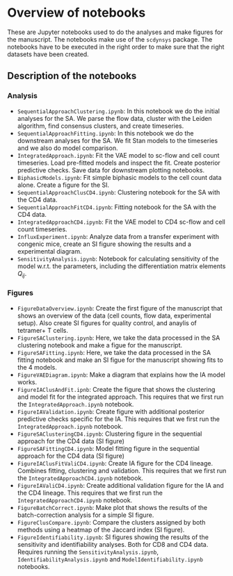 # Overview of notebooks

These are Jupyter notebooks used to do the analyses and make figures for the manuscript.
The notebooks make use of the `scdynsys` package. The notebooks have to be executed in the right 
order to make sure that the right datasets have been created.

## Description of the notebooks

### Analysis

* `SequentialApproachClustering.ipynb`: In this notebook we do the initial analyses for the SA. 
  We parse the flow data, cluster with the Leiden algorithm, find consensus clusters,
  and create timeseries.
* `SequentialApproachFitting.ipynb`: In this notebook we do the downstream analyses for the SA. 
  We fit Stan models to the timeseries and we also do model comparison.
* `IntegratedApproach.ipynb`: Fit the VAE model to sc-flow and cell count timeseries. Load pre-fitted models and 
  inspect the fit. Create posterior predictive checks. Save data for downstream plotting notebooks.
* `BiphasicModels.ipynb`: Fit simple biphasic models to the cell count data alone. Create a figure for the SI.
* `SequentialApproachClusCD4.ipynb`: Clustering notebook for the SA with the CD4 data.
* `SequentialApproachFitCD4.ipynb`: Fitting notebook for the SA with the CD4 data.
* `IntegratedApproachCD4.ipynb`: Fit the VAE model to CD4 sc-flow and cell count timeseries.
* `InfluxExperiment.ipynb`: Analyze data from a transfer experiment with congenic mice, 
  create an SI figure showing the results and a experimental diagram.
* `SensitivityAnalysis.ipynb`: Notebook for calculating sensitivity of the model w.r.t. the parameters,
  including the differentiation matrix elements $Q_{ij}$. 


### Figures

* `FigureDataOverview.ipynb`: Create the first figure of the manuscript that shows
  an overview of the data (cell counts, flow data, experimental setup).
  Also create SI figures for quality control, and anaylis of tetramer+ T cells.
* `FigureSAClustering.ipynb`: Here, we take the data processed in the SA clustering notebook
  and make a figue for the manuscript.
* `FigureSAFitting.ipynb`: Here, we take the data processed in the SA fitting notebook
  and make an SI figue for the manuscript showing fits to the 4 models.
* `FigureVAEDiagram.ipynb`: Make a diagram that explains how the IA model works.
* `FigureIAClusAndFit.ipnb`: Create the figure that shows the clustering and model fit for the integrated approach.
  This requires that we first run the `IntegratedApproach.ipynb` notebook.
* `FigureIAValidation.ipynb`: Create figure with additional posterior predictive checks specific for the IA.
  This requires that we first run the `IntegratedApproach.ipynb` notebook.
* `FigureSAClusteringCD4.ipynb`: Clustering figure in the sequential approach for the CD4 data (SI figure)
* `FigureSAFittingCD4.ipynb`: Model fitting figure in the sequential approach for the CD4 data (SI figure)
* `FigureIAClusFitValiCD4.ipynb`: Create IA figure for the CD4 lineage. Combines fitting, clustering and validation.
  This requires that we first run the `IntegratedApproachCD4.ipynb` notebook.
* `FigureIAValiCD4.ipynb`: Create additional validation figure for the IA and the CD4 lineage.
  This requires that we first run the `IntegratedApproachCD4.ipynb` notebook.
* `FigureBatchCorrect.ipynb`: Make plot that shows the results of the batch-correction analysis for a simple SI figure.
* `FigureClusCompare.ipynb`: Compare the clusters assigned by both methods using a heatmap of the Jaccard index (SI figure).
* `FigureIdentifiability.ipynb`: SI figures showing the results of the sensitivity and identifiability analyses.
  Both for CD8 and CD4 data. Requires running the `SensitivityAnalysis.ipynb`, `IdentifiabilityAnalysis.ipynb` and 
  `ModelIdentifiability.ipynb` notebooks.